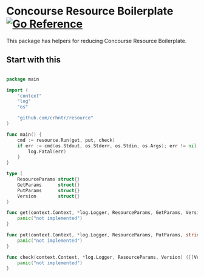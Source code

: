 # Concourse Resource Boilerplate  [![Go Reference](https://pkg.go.dev/badge/github.com/crhntr/resource.svg)](https://pkg.go.dev/github.com/crhntr/resource)

This package has helpers for reducing Concourse Resource Boilerplate.

## Start with this

```go

package main

import (
	"context"
	"log"
	"os"

	"github.com/crhntr/resource"
)

func main() {
	cmd := resource.Run(get, put, check)
	if err := cmd(os.Stdout, os.Stderr, os.Stdin, os.Args); err != nil {
		log.Fatal(err)
	}
}

type (
	ResourceParams struct{}
	GetParams      struct{}
	PutParams      struct{}
	Version        struct{}
)

func get(context.Context, *log.Logger, ResourceParams, GetParams, Version, string) ([]resource.MetadataField, error) {
	panic("not implemented")
}

func put(context.Context, *log.Logger, ResourceParams, PutParams, string) (Version, []resource.MetadataField, error) {
	panic("not implemented")
}

func check(context.Context, *log.Logger, ResourceParams, Version) ([]Version, error) {
	panic("not implemented")
}

```
